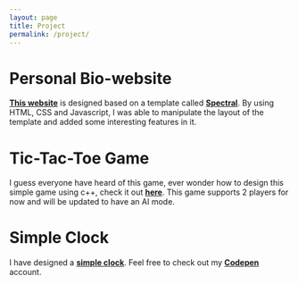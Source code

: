 ```yaml
---
layout: page
title: Project
permalink: /project/
---
```


# Personal Bio-website

**[This website](http://clementpeihengtan.github.io)** is designed based on a template called **[Spectral](https://html5up.net/spectral)**. By using HTML, CSS and Javascript, I was able to manipulate the layout of the template and added some interesting features in it. 

# Tic-Tac-Toe Game

I guess everyone have heard of this game, ever wonder how to design this simple game using c++, check it out **[here]("https://github.com/clementpeihengtan/tic-tac-toe-game")**. This game supports 2 players for now and will be updated to have an AI mode.

# Simple Clock

I have designed a **[simple clock](http://codepen.io/clement_peiheng_tan/pen/wWBWmm)**. Feel free to check out my **[Codepen](http://codepen.io/clement_peiheng_tan/)** account.

